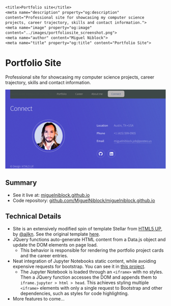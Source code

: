     <title>Portfolio site</title>
    <meta name="description" property="og:description" content="Professional site for showcasing my computer science projects, career trajectory, skills and contact information.">
    <meta name="image" property="og:image" content="../images/portfoliosite_screenshot.png">
    <meta name="author" content="Miguel Niblock">
    <meta name="title" property="og:title" content="Portfolio Site">
# Portfolio Site

Professional site for showcasing my computer science projects, career trajectory, skills and contact information.

<span class="image main"><img src="../images/portfoliosite_screenshot.png" alt="banner" /></span>

## Summary

- See it live at: [miguelniblock.github.io](https://miguelniblock.github.io)
- Code repository: [github.com/MiguelNiblock/miguelniblock.github.io](https://github.com/MiguelNiblock/miguelniblock.github.io)

## Technical Details

- Site is an extensively modified spin of template Stellar from [HTML5 UP](https://html5up.net/), by [@ajlkn](https://twitter.com/ajlkn). See the original template [here](https://html5up.net/stellar).
- JQuery functions auto-generate HTML content from a Data.js object and update the DOM elements on page load.
    - This behavior is responsible for rendering the portfolio project cards and the career entries.
- Neat integration of Jupyter Notebooks static content, while avoiding expensive requests for bootstrap. You can see it in [this project](https://miguelniblock.github.io/projects/?id=covid19analysis). 
    - The Jupyter Notebook is loaded through an `<iframe>` with no styles. Then a JQuery function accesses the DOM and appends them to `iframe.jupyter > html > head`. This achieves styling multiple `<iframe>` elements with only a single request to Bootstrap and other dependencies, such as styles for code highlighting.
- More features to come...